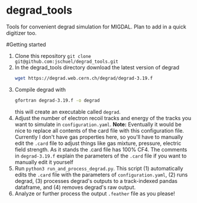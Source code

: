 # degrad_tools
Tools for convenient degrad simulation for MIGDAL. Plan to add in a quick digitizer too.

#Getting started

1. Clone this repository `git clone git@github.com:jschuel/degrad_tools.git`
2. In the degrad_tools directory download the latest version of degrad
   ```sh
   wget https://degrad.web.cern.ch/degrad/degrad-3.19.f
   ```
3. Compile degrad with
   ```sh
   gfortran degrad-3.19.f -o degrad
   ````
   this will create an executable called `degrad`.
4. Adjust the number of electron recoil tracks and energy of the tracks you want to simulate in `configuration.yaml`. **Note:** Eventually it would be nice to replace all contents of the card file with this configuration file. Currently I don't have gas properties here, so you'll have to manually edit the `.card` file to adjust things like gas mixture, pressure, electric field strength. As it stands the .card file has 100% CF4. The comments in `degrad-3.19.f` explain the parameters of the `.card` file if you want to manually edit it yourself
5. Run `python3 run_and_process_degrad.py`. This script (1) automatically edits the `.card` file with the parameters of `configuration.yaml`, (2) runs degrad, (3) processes degrad's outputs to a track-indexed pandas dataframe, and (4) removes degrad's raw output.
6. Analyze or further process the output `.feather` file as you please!
